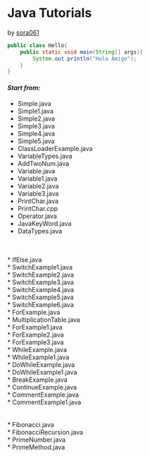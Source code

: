 # **Java Tutorials**
by
[sora061](http://github.com/sora061)

````java
public class Hello{
    public static void main(String[] args){
        System.out.println("Hola Amigo");
    }
}
````
#### *Start from:* 


* Simple.java<br />
* Simple1.java<br />
* Simple2.java<br />
* Simple3.java<br />
* Simple4.java<br />
* Simple5.java<br />
* ClassLoaderExample.java<br />
* VariableTypes.java<br />
* AddTwoNum.java<br />
* Variable.java<br />
* Variable1.java<br />
* Variable2.java<br />
* Variable3.java<br />
* PrintChar.java<br />
* PrintChar.cpp<br />
* Operator.java<br />
* JavaKeyWord.java<br />
* DataTypes.java<br />
<br />
<br />
* IfElse.java<br />
* SwitchExample1.java<br />
* SwitchExample2.java<br />
* SwitchExample3.java<br />
* SwitchExample4.java<br />
* SwitchExample5.java<br />
* SwitchExample6.java<br />
* ForExample.java<br />
* MultiplicationTable.java<br />
* ForExample1.java<br />
* ForExample2.java<br />
* ForExample3.java<br />
* WhileExample.java<br />
* WhileExample1.java<br />
* DoWhileExample.java<br />
* DoWhileExample1.java<br />
* BreakExample.java<br />
* ContinueExample.java<br />
* CommentExample.java<br />
* CommentExample1.java<br />
<br />
<br />
* Fibonacci.java<br />
* FibonacciRecursion.java<br />
* PrimeNumber.java<br />
* PrimeMethod.java<br />
<br />
